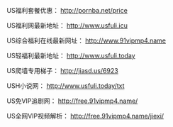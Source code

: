 US福利套餐优惠：
http://pornba.net/price

US福利网最新地址：
http://www.usfuli.icu

US综合福利在线最新网址：
http://www.91vipmp4.name

US轻福利最新地址：
http://www.usfuli.today

US爬墙专用梯子：
http://jiasd.us/6923

USH小说网：
http://www.usfuli.today/txt

US免VIP追剧网：
http://free.91vipmp4.name/

US全网VIP视频解析：
http://free.91vipmp4.name/jiexi/

